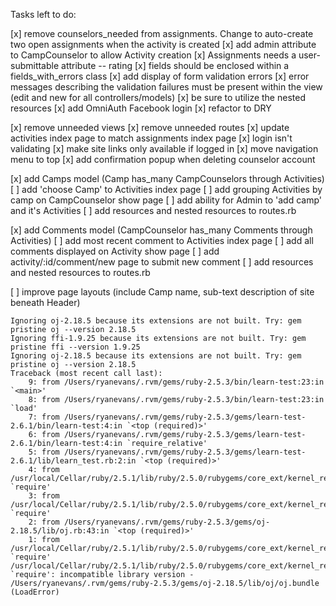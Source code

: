 Tasks left to do:

[x] remove counselors_needed from assignments. Change to auto-create two open assignments when the activity is created
[x] add admin attribute to CampCounselor to allow Activity creation
[x] Assignments needs a user-submittable attribute -- rating
[x] fields should be enclosed within a fields_with_errors class
[x] add display of form validation errors
[x] error messages describing the validation failures must be present within the view (edit and new for all controllers/models)
[x] be sure to utilize the nested resources
[x] add OmniAuth Facebook login
[x] refactor to DRY

[x] remove unneeded views
[x] remove unneeded routes
[x] update activities index page to match assignments index page
[x] login isn't validating
[x] make site links only available if logged in
[x] move navigation menu to top
[x] add confirmation popup when deleting counselor account


[x] add Camps model (Camp has_many CampCounselors through Activities)
  [ ] add 'choose Camp' to Activities index page
  [ ] add grouping Activities by camp on CampCounselor show page
  [ ] add ability for Admin to 'add camp' and it's Activities
  [ ] add resources and nested resources to routes.rb

[x] add Comments model (CampCounselor has_many Comments through Activities)
  [ ] add most recent comment to Activities index page
  [ ] add all comments displayed on Activity show page
  [ ] add activity/:id/comment/new page to submit new comment
  [ ] add resources and nested resources to routes.rb

[ ] improve page layouts (include Camp name, sub-text description of site beneath Header)



```Ignoring ffi-1.9.25 because its extensions are not built. Try: gem pristine ffi --version 1.9.25
Ignoring oj-2.18.5 because its extensions are not built. Try: gem pristine oj --version 2.18.5
Ignoring ffi-1.9.25 because its extensions are not built. Try: gem pristine ffi --version 1.9.25
Ignoring oj-2.18.5 because its extensions are not built. Try: gem pristine oj --version 2.18.5
Traceback (most recent call last):
	9: from /Users/ryanevans/.rvm/gems/ruby-2.5.3/bin/learn-test:23:in `<main>'
	8: from /Users/ryanevans/.rvm/gems/ruby-2.5.3/bin/learn-test:23:in `load'
	7: from /Users/ryanevans/.rvm/gems/ruby-2.5.3/gems/learn-test-2.6.1/bin/learn-test:4:in `<top (required)>'
	6: from /Users/ryanevans/.rvm/gems/ruby-2.5.3/gems/learn-test-2.6.1/bin/learn-test:4:in `require_relative'
	5: from /Users/ryanevans/.rvm/gems/ruby-2.5.3/gems/learn-test-2.6.1/lib/learn_test.rb:2:in `<top (required)>'
	4: from /usr/local/Cellar/ruby/2.5.1/lib/ruby/2.5.0/rubygems/core_ext/kernel_require.rb:122:in `require'
	3: from /usr/local/Cellar/ruby/2.5.1/lib/ruby/2.5.0/rubygems/core_ext/kernel_require.rb:122:in `require'
	2: from /Users/ryanevans/.rvm/gems/ruby-2.5.3/gems/oj-2.18.5/lib/oj.rb:43:in `<top (required)>'
	1: from /usr/local/Cellar/ruby/2.5.1/lib/ruby/2.5.0/rubygems/core_ext/kernel_require.rb:122:in `require'
/usr/local/Cellar/ruby/2.5.1/lib/ruby/2.5.0/rubygems/core_ext/kernel_require.rb:122:in `require': incompatible library version - /Users/ryanevans/.rvm/gems/ruby-2.5.3/gems/oj-2.18.5/lib/oj/oj.bundle (LoadError)
```
